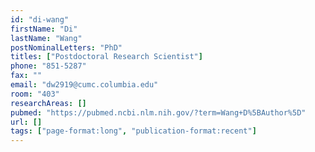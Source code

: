 ```yaml
---
id: "di-wang"
firstName: "Di"
lastName: "Wang"
postNominalLetters: "PhD"
titles: ["Postdoctoral Research Scientist"]
phone: "851-5287"
fax: ""
email: "dw2919@cumc.columbia.edu"
room: "403"
researchAreas: []
pubmed: "https://pubmed.ncbi.nlm.nih.gov/?term=Wang+D%5BAuthor%5D"
url: []
tags: ["page-format:long", "publication-format:recent"]
---
```

